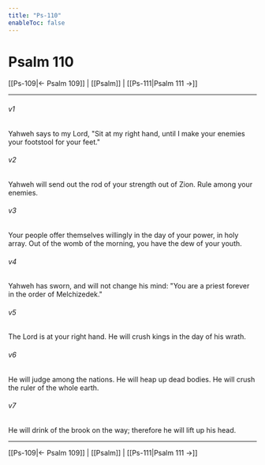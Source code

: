 ```yaml
---
title: "Ps-110"
enableToc: false
---
```

# Psalm 110

[[Ps-109|← Psalm 109]] | [[Psalm]] | [[Ps-111|Psalm 111 →]]
***



###### v1 
Yahweh says to my Lord, "Sit at my right hand, until I make your enemies your footstool for your feet." 

###### v2 
Yahweh will send out the rod of your strength out of Zion. Rule among your enemies. 

###### v3 
Your people offer themselves willingly in the day of your power, in holy array. Out of the womb of the morning, you have the dew of your youth. 

###### v4 
Yahweh has sworn, and will not change his mind: "You are a priest forever in the order of Melchizedek." 

###### v5 
The Lord is at your right hand. He will crush kings in the day of his wrath. 

###### v6 
He will judge among the nations. He will heap up dead bodies. He will crush the ruler of the whole earth. 

###### v7 
He will drink of the brook on the way; therefore he will lift up his head.

***
[[Ps-109|← Psalm 109]] | [[Psalm]] | [[Ps-111|Psalm 111 →]]
